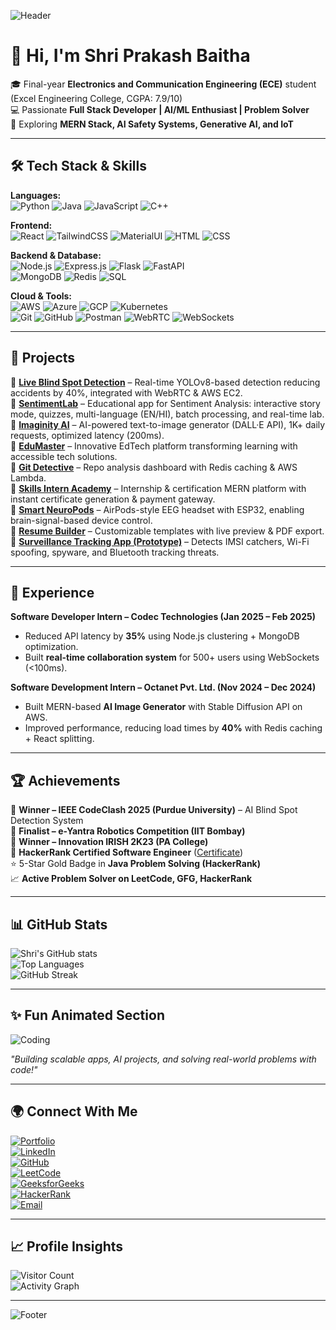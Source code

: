 ![Header](https://capsule-render.vercel.app/api?type=waving&color=0:F6F8FA,100:C9D6FF&height=200&section=header&text=Shri%20Prakash%20Baitha&fontSize=40&fontColor=000&animation=fadeIn&fontAlignY=35)

# 👋 Hi, I'm Shri Prakash Baitha  

🎓 Final-year **Electronics and Communication Engineering (ECE)** student (Excel Engineering College, CGPA: 7.9/10)  
💻 Passionate **Full Stack Developer | AI/ML Enthusiast | Problem Solver**  
🚀 Exploring **MERN Stack, AI Safety Systems, Generative AI, and IoT**  

--- 

## 🛠️ Tech Stack & Skills  

**Languages:**  
![Python](https://img.shields.io/badge/Python-3776AB?style=flat&logo=python&logoColor=white) 
![Java](https://img.shields.io/badge/Java-007396?style=flat&logo=java&logoColor=white) 
![JavaScript](https://img.shields.io/badge/JavaScript-F7DF1E?style=flat&logo=javascript&logoColor=black) 
![C++](https://img.shields.io/badge/C++-00599C?style=flat&logo=cplusplus&logoColor=white)

**Frontend:**  
![React](https://img.shields.io/badge/React-20232A?style=flat&logo=react&logoColor=61DAFB) 
![TailwindCSS](https://img.shields.io/badge/TailwindCSS-38B2AC?style=flat&logo=tailwind-css&logoColor=white) 
![MaterialUI](https://img.shields.io/badge/MaterialUI-0081CB?style=flat&logo=mui&logoColor=white) 
![HTML](https://img.shields.io/badge/HTML5-E34F26?style=flat&logo=html5&logoColor=white) 
![CSS](https://img.shields.io/badge/CSS3-1572B6?style=flat&logo=css3&logoColor=white)

**Backend & Database:**  
![Node.js](https://img.shields.io/badge/Node.js-43853D?style=flat&logo=node.js&logoColor=white) 
![Express.js](https://img.shields.io/badge/Express.js-404D59?style=flat&logo=express) 
![Flask](https://img.shields.io/badge/Flask-000000?style=flat&logo=flask) 
![FastAPI](https://img.shields.io/badge/FastAPI-005571?style=flat&logo=fastapi)  
![MongoDB](https://img.shields.io/badge/MongoDB-4EA94B?style=flat&logo=mongodb&logoColor=white) 
![Redis](https://img.shields.io/badge/Redis-D82C20?style=flat&logo=redis&logoColor=white) 
![SQL](https://img.shields.io/badge/SQL-025E8C?style=flat&logo=database&logoColor=white)

**Cloud & Tools:**  
![AWS](https://img.shields.io/badge/AWS-232F3E?style=flat&logo=amazon-aws) 
![Azure](https://img.shields.io/badge/Azure-0078D4?style=flat&logo=microsoft-azure) 
![GCP](https://img.shields.io/badge/GCP-4285F4?style=flat&logo=google-cloud) 
![Kubernetes](https://img.shields.io/badge/Kubernetes-326CE5?style=flat&logo=kubernetes)  
![Git](https://img.shields.io/badge/Git-F05032?style=flat&logo=git&logoColor=white) 
![GitHub](https://img.shields.io/badge/GitHub-181717?style=flat&logo=github&logoColor=white) 
![Postman](https://img.shields.io/badge/Postman-FF6C37?style=flat&logo=postman&logoColor=white) 
![WebRTC](https://img.shields.io/badge/WebRTC-333333?style=flat&logo=webrtc) 
![WebSockets](https://img.shields.io/badge/WebSockets-02569B?style=flat&logo=socketdotio)

---

## 🚀 Projects  

🔹 [**Live Blind Spot Detection**](https://github.com/Shriprakashbharti/CODECLASH-FRONTEND) – Real-time YOLOv8-based detection reducing accidents by 40%, integrated with WebRTC & AWS EC2.  
🔹 [**SentimentLab**](https://sentimentlab.vercel.app/) – Educational app for Sentiment Analysis: interactive story mode, quizzes, multi-language (EN/HI), batch processing, and real-time lab.  
🔹 [**Imaginity AI**](https://imaginifyai-blue.vercel.app/) – AI-powered text-to-image generator (DALL·E API), 1K+ daily requests, optimized latency (200ms).  
🔹 [**EduMaster**](https://edumaster-omega.vercel.app/) – Innovative EdTech platform transforming learning with accessible tech solutions.  
🔹 [**Git Detective**](https://shriprakashbharti.github.io/Dev-detective/) – Repo analysis dashboard with Redis caching & AWS Lambda.  
🔹 [**Skills Intern Academy**](#) – Internship & certification MERN platform with instant certificate generation & payment gateway.  
🔹 [**Smart NeuroPods**](#) – AirPods-style EEG headset with ESP32, enabling brain-signal-based device control.  
🔹 [**Resume Builder**](#) – Customizable templates with live preview & PDF export.  
🔹 [**Surveillance Tracking App (Prototype)**](#) – Detects IMSI catchers, Wi-Fi spoofing, spyware, and Bluetooth tracking threats.  

---

## 💼 Experience  

**Software Developer Intern – Codec Technologies (Jan 2025 – Feb 2025)**  
- Reduced API latency by **35%** using Node.js clustering + MongoDB optimization.  
- Built **real-time collaboration system** for 500+ users using WebSockets (<100ms).  

**Software Development Intern – Octanet Pvt. Ltd. (Nov 2024 – Dec 2024)**  
- Built MERN-based **AI Image Generator** with Stable Diffusion API on AWS.  
- Improved performance, reducing load times by **40%** with Redis caching + React splitting.  

---

## 🏆 Achievements  

🏅 **Winner – IEEE CodeClash 2025 (Purdue University)** – AI Blind Spot Detection System  
🏅 **Finalist – e-Yantra Robotics Competition (IIT Bombay)**  
🏅 **Winner – Innovation IRISH 2K23 (PA College)**  
🏅 **HackerRank Certified Software Engineer** ([Certificate](https://www.hackerrank.com/certificates/83c480f3bdbc))  
⭐ 5-Star Gold Badge in **Java Problem Solving (HackerRank)**  
📈 **Active Problem Solver on LeetCode, GFG, HackerRank**  

---

## 📊 GitHub Stats  

![Shri's GitHub stats](https://github-readme-stats.vercel.app/api?username=Shriprakashbharti&show_icons=true&theme=default)  
![Top Languages](https://github-readme-stats.vercel.app/api/top-langs/?username=Shriprakashbharti&layout=compact&theme=default)  
![GitHub Streak](https://streak-stats.demolab.com?user=Shriprakashbharti&theme=default)  

---

## ✨ Fun Animated Section  

![Coding](https://raw.githubusercontent.com/abhisheknaiidu/abhisheknaiidu/master/code.gif)  

*"Building scalable apps, AI projects, and solving real-world problems with code!"*  

---

## 🌍 Connect With Me  

[![Portfolio](https://img.shields.io/badge/Portfolio-FF5722?style=for-the-badge&logo=Google-chrome&logoColor=white)](https://shriprakashbharti.github.io/portfolio/)  
[![LinkedIn](https://img.shields.io/badge/LinkedIn-0A66C2?style=for-the-badge&logo=linkedin&logoColor=white)](https://www.linkedin.com/in/shri-prakash-bharti-1918rs)  
[![GitHub](https://img.shields.io/badge/GitHub-181717?style=for-the-badge&logo=github&logoColor=white)](https://github.com/Shriprakashbharti)  
[![LeetCode](https://img.shields.io/badge/LeetCode-FFA116?style=for-the-badge&logo=leetcode&logoColor=white)](https://leetcode.com/u/shriprakash1918/)  
[![GeeksforGeeks](https://img.shields.io/badge/GeeksforGeeks-2F8D46?style=for-the-badge&logo=geeksforgeeks&logoColor=white)](https://www.geeksforgeeks.org/user/shriprakash1819/)  
[![HackerRank](https://img.shields.io/badge/HackerRank-2EC866?style=for-the-badge&logo=hackerrank&logoColor=white)](https://www.hackerrank.com/profile/bhartikeshav527)  
[![Email](https://img.shields.io/badge/Email-D14836?style=for-the-badge&logo=gmail&logoColor=white)](mailto:shriprakashbaitha59@gmail.com)  

---

## 📈 Profile Insights  

![Visitor Count](https://komarev.com/ghpvc/?username=Shriprakashbharti&label=Profile%20Views&color=blue&style=flat)  
![Activity Graph](https://github-readme-activity-graph.vercel.app/graph?username=Shriprakashbharti&theme=github-light&hide_border=true)  

---

![Footer](https://capsule-render.vercel.app/api?type=waving&color=0:C9D6FF,100:F6F8FA&height=150&section=footer)
